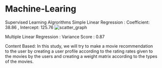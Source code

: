 # Machine-Learing
Supervised Learning  Algrorithms
Simple Linear Regression :
Coefficient: 38.86 ,
Intercept: 125.76
![scatter_graph](https://github.com/lyamann001/Machine-Learing/assets/60852845/abdcb1c3-f2ca-46ac-9267-752e3c6d33b4)

Multiple Linear Regression : Variance Score : 0.87

Content Based:
In this study, we will try to make a movie recommendation to the user by creating a user profile according to the rating rates given to the movies by the users and creating a weight matrix according to the types of the movies.
